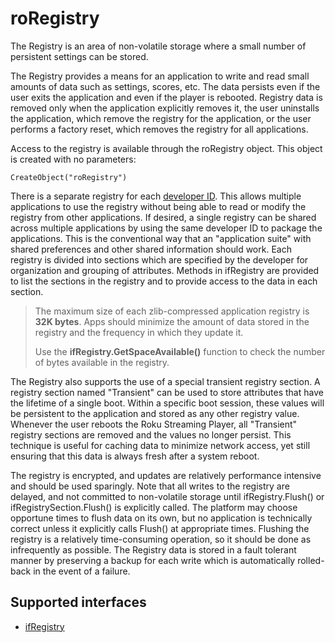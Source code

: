 roRegistry
==========

The Registry is an area of non-volatile storage where a small number of persistent settings can be stored.

The Registry provides a means for an application to write and read small amounts of data such as settings, scores, etc. The data persists even if the user exits the application and even if the player is rebooted. Registry data is removed only when the application explicitly removes it, the user uninstalls the application, which remove the registry for the application, or the user performs a factory reset, which removes the registry for all applications.

Access to the registry is available through the roRegistry object. This object is created with no parameters:

`CreateObject("roRegistry")`

There is a separate registry for each [developer ID](/docs/developer-program/publishing/packaging-channels.md#step-3-run-the-genkey-utility-to-create-a-signing-key "developer ID"). This allows multiple applications to use the registry without being able to read or modify the registry from other applications. If desired, a single registry can be shared across multiple applications by using the same developer ID to package the applications. This is the conventional way that an "application suite" with shared preferences and other shared information should work. Each registry is divided into sections which are specified by the developer for organization and grouping of attributes. Methods in ifRegistry are provided to list the sections in the registry and to provide access to the data in each section.

> The maximum size of each zlib-compressed application registry is **32K bytes**. Apps should minimize the amount of data stored in the registry and the frequency in which they update it.
> 
> Use the **ifRegistry.GetSpaceAvailable()** function to check the number of bytes available in the registry.

The Registry also supports the use of a special transient registry section. A registry section named "Transient" can be used to store attributes that have the lifetime of a single boot. Within a specific boot session, these values will be persistent to the application and stored as any other registry value. Whenever the user reboots the Roku Streaming Player, all "Transient" registry sections are removed and the values no longer persist. This technique is useful for caching data to minimize network access, yet still ensuring that this data is always fresh after a system reboot.

The registry is encrypted, and updates are relatively performance intensive and should be used sparingly. Note that all writes to the registry are delayed, and not committed to non-volatile storage until ifRegistry.Flush() or ifRegistrySection.Flush() is explicitly called. The platform may choose opportune times to flush data on its own, but no application is technically correct unless it explicitly calls Flush() at appropriate times. Flushing the registry is a relatively time-consuming operation, so it should be done as infrequently as possible. The Registry data is stored in a fault tolerant manner by preserving a backup for each write which is automatically rolled-back in the event of a failure.

Supported interfaces
--------------------

*   [ifRegistry](/docs/references/brightscript/interfaces/ifregistry.md "ifRegistry")
